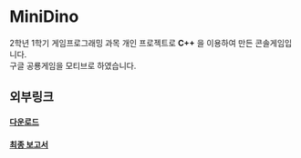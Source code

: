 # MiniDino
2학년 1학기 게임프로그래밍 과목 개인 프로젝트로 **C++** 을 이용하여 만든 콘솔게임입니다. <br/>
구글 공룡게임을 모티브로 하였습니다. 

## 외부링크 
#### [다운로드](https://drive.google.com/file/d/1oeCiv6OnzRx3D8JNYswfBMucb5bYE3Oj/view?usp=sharing) <br/>
#### [최종 보고서](https://drive.google.com/file/d/1GQOqBKK6ibOGOL9wRRJ-c41KJ4imS3AX/view?usp=sharing)
